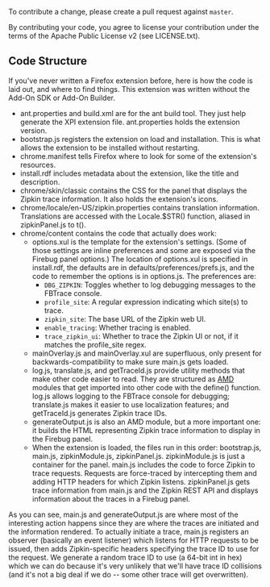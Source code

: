 To contribute a change, please create a pull request against `master`.

By contributing your code, you agree to license your contribution under the
terms of the Apache Public License v2 (see LICENSE.txt).

## Code Structure

If you've never written a Firefox extension before, here is how the code is
laid out, and where to find things. This extension was written without the
Add-On SDK or Add-On Builder.

- ant.properties and build.xml are for the ant build tool. They just help
  generate the XPI extension file. ant.properties holds the extension version.
- bootstrap.js registers the extension on load and installation. This is what
  allows the extension to be installed without restarting.
- chrome.manifest tells Firefox where to look for some of the extension's
  resources.
- install.rdf includes metadata about the extension, like the title and
  description.
- chrome/skin/classic contains the CSS for the panel that displays the Zipkin
  trace information. It also holds the extension's icons.
- chrome/locale/en-US/zipkin.properties contains translation information.
  Translations are accessed with the Locale.$STR() function, aliased in
  zipkinPanel.js to t().
- chrome/content contains the code that actually does work:
   - options.xul is the template for the extension's settings. (Some of those
     settings are inline preferences and some are exposed via the Firebug panel
     options.) The location of options.xul is specified in install.rdf, the
     defaults are in defaults/preferences/prefs.js, and the code to remember
     the options is in options.js. The preferences are:
       - `DBG_ZIPKIN`: Toggles whether to log debugging messages to the
         FBTrace console.
       - `profile_site`: A regular expression indicating which site(s) to
         trace.
       - `zipkin_site`: The base URL of the Zipkin web UI.
       - `enable_tracing`: Whether tracing is enabled.
       - `trace_zipkin_ui`: Whether to trace the Zipkin UI or not, if it
         matches the profile_site regex.
   - mainOverlay.js and mainOverlay.xul are superfluous, only present for
     backwards-compatibility to make sure main.js gets loaded.
   - log.js, translate.js, and getTraceId.js provide utility methods that make
     other code easier to read. They are structured as
     [AMD](https://github.com/amdjs/amdjs-api/wiki/AMD) modules that get
     imported into other code with the define() function. log.js allows logging
     to the FBTrace console for debugging; translate.js makes it easier to use
     localization features; and getTraceId.js generates Zipkin trace IDs.
   - generateOutput.js is also an AMD module, but a more important one: it
     builds the HTML representing Zipkin trace information to display in the
     Firebug panel.
   - When the extension is loaded, the files run in this order: bootstrap.js,
     main.js, zipkinModule.js, zipkinPanel.js. zipkinModule.js is just a
     container for the panel. main.js includes the code to force Zipkin to
     trace requests. Requests are force-traced by intercepting them and adding
     HTTP headers for which Zipkin listens. zipkinPanel.js gets trace
     information from main.js and the Zipkin REST API and displays information
     about the traces in a Firebug panel.

As you can see, main.js and generateOutput.js are where most of the interesting
action happens since they are where the traces are initiated and the
information rendered. To actually initiate a trace, main.js registers an
observer (basically an event listener) which listens for HTTP requests to be
issued, then adds Zipkin-specific headers specifying the trace ID to use for
the request. We generate a random trace ID to use (a 64-bit int in hex) which
we can do because it's very unlikely that we'll have trace ID collisions (and
it's not a big deal if we do -- some other trace will get overwritten).
